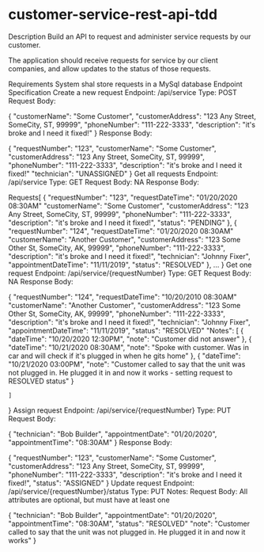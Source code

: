 # customer-service-rest-api-tdd
Description
Build an API to request and administer service requests by our customer.

The application should receive requests for service by our client companies, and allow updates to the status of those requests.

Requirements
System shal store requests in a MySql database
Endpoint Specification
Create a new request
Endpoint: /api/service Type: POST Request Body:

{
    "customerName": "Some Customer",
    "customerAddress": "123 Any Street, SomeCity, ST, 99999",
    "phoneNumber": "111-222-3333",
    "description": "it's broke and I need it fixed!"
}
Response Body:

{
    "requestNumber": "123",
    "customerName": "Some Customer",
    "customerAddress": "123 Any Street, SomeCity, ST, 99999",
    "phoneNumber": "111-222-3333",
    "description": "it's broke and I need it fixed!"
    "technician": "UNASSIGNED"
}
Get all requests
Endpoint: /api/service Type: GET Request Body: NA Response Body:

Requests[
    {
        "requestNumber": "123",
        "requestDateTime": "01/20/2020 08:30AM"
        "customerName": "Some Customer",
        "customerAddress": "123 Any Street, SomeCity, ST, 99999",
        "phoneNumber": "111-222-3333",
        "description": "it's broke and I need it fixed!",
        "status": "PENDING"
    },
    {
        "requestNumber": "124",
        "requestDateTime": "01/20/2020 08:30AM"
        "customerName": "Another Customer",
        "customerAddress": "123 Some Other St, SomeCity, AK, 99999",
        "phoneNumber": "111-222-3333",
        "description": "it's broke and I need it fixed!",
        "technician": "Johnny Fixer",
        "appointmentDateTime": "11/11/2019",
        "status": "RESOLVED"
    },
    ...
}
Get one request
Endpoint: /api/service/{requestNumber} Type: GET Request Body: NA Response Body:

{
    "requestNumber": "124",
    "requestDateTime": "10/20/2010 08:30AM"
    "customerName": "Another Customer",
    "customerAddress": "123 Some Other St, SomeCity, AK, 99999",
    "phoneNumber": "111-222-3333",
    "description": "it's broke and I need it fixed!",
    "technician": "Johnny Fixer",
    "appointmentDateTime": "11/11/2019",
    "status": "RESOLVED"
    "Notes": [
        {
            "dateTime": "10/20/2020 12:30PM",
            "note": "Customer did not answer"
        },
        {
            "dateTime": "10/21/2020 08:30AM",
            "note": "Spoke with customer.  Was in car and will check if it's plugged in when he gits home"
        },
        {
            "dateTime": "10/21/2020 03:00PM",
            "note": "Customer called to say that the unit was not plugged in.  He plugged it in and now it works - setting request to RESOLVED status"
        }

    ]
}
Assign request
Endpoint: /api/service/{requestNumber} Type: PUT Request Body:

{
    "technician": "Bob Builder",
    "appointmentDate": "01/20/2020",
    "appointmentTime": "08:30AM"
}
Response Body:

{
    "requestNumber": "123",
    "customerName": "Some Customer",
    "customerAddress": "123 Any Street, SomeCity, ST, 99999",
    "phoneNumber": "111-222-3333",
    "description": "it's broke and I need it fixed!",
    "status": "ASSIGNED"
}
Update request
Endpoint: /api/service/{requestNumber}/status Type: PUT Notes: Request Body: All attributes are optional, but must have at least one

{
    "technician": "Bob Builder",
    "appointmentDate": "01/20/2020",
    "appointmentTime": "08:30AM",
    "status": "RESOLVED"
    "note": "Customer called to say that the unit was not plugged in.  He plugged it in and now it works"
}   
